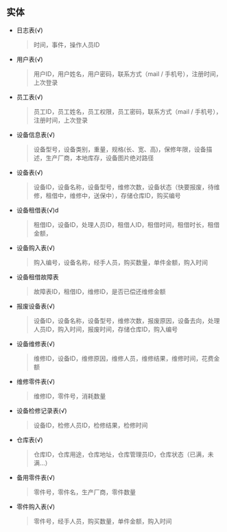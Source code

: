 ## 实体

- 日志表(√)

    > 时间，事件，操作人员ID

- 用户表(√)

    > 用户ID，用户姓名，用户密码，联系方式（mail / 手机号），注册时间，上次登录

- 员工表(√)

    > 员工ID，员工姓名，员工权限，员工密码，联系方式（mail / 手机号），注册时间，上次登录

- 设备信息表(√)

    > 设备型号，设备类别，重量，规格(长、宽、高)，保修年限，设备描述，生产厂商，本地库存，设备图片绝对路径

- 设备表(√)

    > 设备ID，设备名称，设备型号，维修次数，设备状态（快要报废，待维修，租借中，维修中，送保中），存储仓库ID，购买编号

- 设备租借表(√)d

    > 租借ID，设备ID，处理人员ID，租借人ID，租借时间，租借时长，租借金额，

- 设备购入表(√)

    > 购入编号，设备名称，经手人员，购买数量，单件金额，购入时间

- 设备租借故障表

    > 故障表ID，租借ID，维修ID，是否已偿还维修金额

- 报废设备表(√)

    > 设备ID，设备名称，设备型号，维修次数，报废原因，设备去向，处理人员ID，购入时间，报废时间，存储仓库ID，购入编号

- 设备维修表(√)

    > 维修ID，设备ID，维修原因，维修人员，维修结果，维修时间，花费金额

- 维修零件表(√)

    > 维修ID，零件号，消耗数量

- 设备检修记录表(√)

    > 设备ID，检修人员ID，检修结果，检修时间

- 仓库表(√)

    > 仓库ID，仓库用途，仓库地址，仓库管理员ID，仓库状态（已满，未满...）

- 备用零件表(√)

    > 零件号，零件名，生产厂商，零件数量

- 零件购入表(√)

    > 零件号，经手人员，购买数量，单件金额，购入时间

